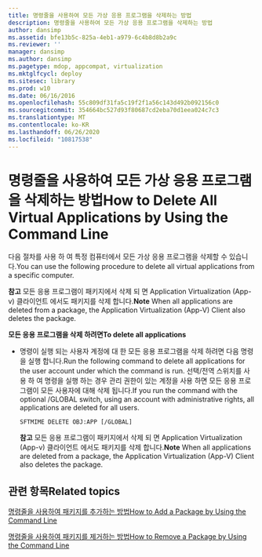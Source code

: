 ```yaml
---
title: 명령줄을 사용하여 모든 가상 응용 프로그램을 삭제하는 방법
description: 명령줄을 사용하여 모든 가상 응용 프로그램을 삭제하는 방법
author: dansimp
ms.assetid: bfe13b5c-825a-4eb1-a979-6c4b8d8b2a9c
ms.reviewer: ''
manager: dansimp
ms.author: dansimp
ms.pagetype: mdop, appcompat, virtualization
ms.mktglfcycl: deploy
ms.sitesec: library
ms.prod: w10
ms.date: 06/16/2016
ms.openlocfilehash: 55c809df31fa5c19f2f1a56c143d492b092156c0
ms.sourcegitcommit: 354664bc527d93f80687cd2eba70d1eea024c7c3
ms.translationtype: MT
ms.contentlocale: ko-KR
ms.lasthandoff: 06/26/2020
ms.locfileid: "10817538"
---
```

# <span data-ttu-id="9b510-103">명령줄을 사용하여 모든 가상 응용 프로그램을 삭제하는 방법</span><span class="sxs-lookup"><span data-stu-id="9b510-103">How to Delete All Virtual Applications by Using the Command Line</span></span>


<span data-ttu-id="9b510-104">다음 절차를 사용 하 여 특정 컴퓨터에서 모든 가상 응용 프로그램을 삭제할 수 있습니다.</span><span class="sxs-lookup"><span data-stu-id="9b510-104">You can use the following procedure to delete all virtual applications from a specific computer.</span></span>

<span data-ttu-id="9b510-105">**참고**  모든 응용 프로그램이 패키지에서 삭제 되 면 Application Virtualization (App-v) 클라이언트 에서도 패키지를 삭제 합니다.</span><span class="sxs-lookup"><span data-stu-id="9b510-105">**Note** When all applications are deleted from a package, the Application Virtualization (App-V) Client also deletes the package.</span></span>

 

**<span data-ttu-id="9b510-106">모든 응용 프로그램을 삭제 하려면</span><span class="sxs-lookup"><span data-stu-id="9b510-106">To delete all applications</span></span>**

-   <span data-ttu-id="9b510-107">명령이 실행 되는 사용자 계정에 대 한 모든 응용 프로그램을 삭제 하려면 다음 명령을 실행 합니다.</span><span class="sxs-lookup"><span data-stu-id="9b510-107">Run the following command to delete all applications for the user account under which the command is run.</span></span> <span data-ttu-id="9b510-108">선택/전역 스위치를 사용 하 여 명령을 실행 하는 경우 관리 권한이 있는 계정을 사용 하면 모든 응용 프로그램이 모든 사용자에 대해 삭제 됩니다.</span><span class="sxs-lookup"><span data-stu-id="9b510-108">If you run the command with the optional /GLOBAL switch, using an account with administrative rights, all applications are deleted for all users.</span></span>

    `SFTMIME DELETE OBJ:APP [/GLOBAL]`

    <span data-ttu-id="9b510-109">**참고**  모든 응용 프로그램이 패키지에서 삭제 되 면 Application Virtualization (App-v) 클라이언트 에서도 패키지를 삭제 합니다.</span><span class="sxs-lookup"><span data-stu-id="9b510-109">**Note** When all applications are deleted from a package, the Application Virtualization (App-V) Client also deletes the package.</span></span>

     

## <span data-ttu-id="9b510-110">관련 항목</span><span class="sxs-lookup"><span data-stu-id="9b510-110">Related topics</span></span>


[<span data-ttu-id="9b510-111">명령줄을 사용하여 패키지를 추가하는 방법</span><span class="sxs-lookup"><span data-stu-id="9b510-111">How to Add a Package by Using the Command Line</span></span>](how-to-add-a-package-by-using-the-command-line.md)

[<span data-ttu-id="9b510-112">명령줄을 사용하여 패키지를 제거하는 방법</span><span class="sxs-lookup"><span data-stu-id="9b510-112">How to Remove a Package by Using the Command Line</span></span>](how-to-remove-a-package-by-using-the-command-line.md)

 

 





